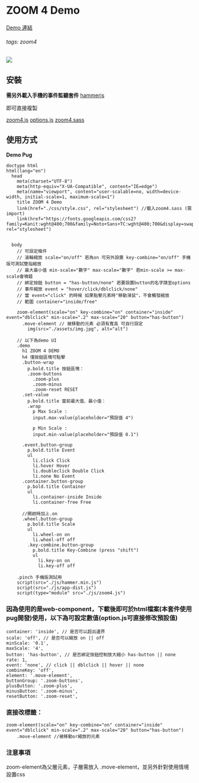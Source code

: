 # ZOOM 4 Demo
[Demo 連結](https://xwadex.com/_pvd_/@WDD-F2E/zoom4/index.html)
###### tags: zoom4

![](https://i.imgur.com/dPu9pG2.png)

## 安裝

**需另外載入手機的事件監聽套件** [hammerjs](https://hammerjs.github.io/getting-started/)

即可直接複製 

[zoom4.js](https://github.com/lashawty/zoom4/blob/main/src/js/zoom4.js)
[options.js](https://github.com/lashawty/zoom4/blob/main/src/js/options.js)
[zoom4.sass](https://github.com/lashawty/zoom4/blob/main/src/sass/zoom4.sass)

## 使用方式

**Demo Pug**

```
doctype html
html(lang="en")
  head
    meta(charset="UTF-8")
    meta(http-equiv="X-UA-Compatible", content="IE=edge")
    meta(name="viewport", content="user-scalable=no, width=device-width, initial-scale=1, maximum-scale=1")
    title ZOOM 4 Demo
    link(href="./css/style.css", rel="stylesheet") //載入zoom4.sass (需import)
    link(href="https://fonts.googleapis.com/css2?family=Kanit:wght@400;700&family=Noto+Sans+TC:wght@400;700&display=swap", rel="stylesheet")
    
    
  body
    // 可設定條件
    // 滾輪縮放 scale="on/off" 若為on 可另外設置 key-combine="on/off" 手機版可測試雙指縮放
    // 最大最小值 min-scale="數字" max-scale="數字" 若min-scale >= max-scale會噴錯
    // 綁定按鈕 button = "has-button/none" 若要設置button的名字請至options
    // 事件縮放 event = "hover/click/dblclick/none"
    // 當 event="click" 的時候 如果點擊元素時"移動滑鼠"，不會觸發縮放
    // 範圍 container="inside/free"

    zoom-element(scale="on" key-combine="on" container="inside" event="dblclick" min-scale=".2" max-scale="20" button="has-button")
      .move-element // 被移動的元素 必須有寬高 可自行設定
        img(src="./assets/img.jpg", alt="alt")
     
    // 以下為demo UI
    .demo
      h1 ZOOM 4 DEMO
      h4 僅按鈕區塊可點擊
      .button-wrap
        p.bold.title 按鈕區塊：
        .zoom-buttons
          .zoom-plus 
          .zoom-minus 
          .zoom-reset RESET
      .set-value
        p.bold.title 當前最大值、最小值：
        .wrap
          p Max Scale :
          input.max-value(placeholder="預設值 4")

          p Min Scale :
          input.min-value(placeholder="預設值 0.1")

      .event.button-group
        p.bold.title Event
        ul
          li.click Click
          li.hover Hover
          li.doubleclick Double Click
          li.none No Event
      .container.button-group
        p.bold.title Container
        ul
          li.container-inside Inside
          li.container-free Free

      //開啟時加上.on   
      .wheel.button-group
        p.bold.title Scale
        ul
          li.wheel-on on
          li.wheel-off off
        .key-combine.button-group
          p.bold.title Key-Combine (press "shift")
          ul
            li.key-on on
            li.key-off off
    
    .pinch 手機版測試用
    script(src="./js/hammer.min.js")
    script(src="./js/app-dist.js")
    script(type="module" src="./js/zoom4.js")
```


### 因為使用的是web-component，下載後即可於html檔案(本套件使用pug開發)使用，以下為可設定數值(option.js可直接修改預設值)

```
container: 'inside', // 是否可以超出邊界
scale: 'off', // 是否可以縮放 on || off
minScale: '0.1',
maxScale: '4',
button: 'has-button', // 是否綁定按鈕控制放大縮小 has-button || none
rate: 1,
event: 'none', // click || dblclick || hover || none 
combineKey: 'off',
element: '.move-element',
buttonGroup: '.zoom-buttons',
plusButton: '.zoom-plus',
minusButton: '.zoom-minus',
resetButton: '.zoom-reset',
```

### 直接改標籤：

```
zoom-element(scale="on" key-combine="on" container="inside" event="dblclick" min-scale=".2" max-scale="20" button="has-button")
    .move-element //被移動or縮放的元素
```

### 注意事項

zoom-element為父層元素，子層需放入 .move-element，並另外針對使用情境設置css

